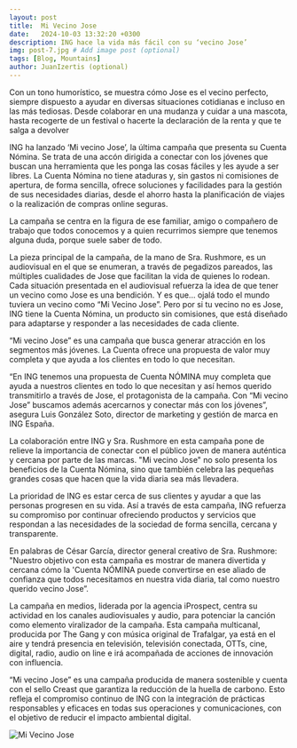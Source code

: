 ```yaml
---
layout: post
title:  Mi Vecino Jose
date:   2024-10-03 13:32:20 +0300
description: ING hace la vida más fácil con su ‘vecino Jose’
img: post-7.jpg # Add image post (optional)
tags: [Blog, Mountains]
author: JuanIzertis (optional)
---
```

Con un tono humorístico, se muestra cómo Jose es el vecino perfecto, siempre dispuesto a ayudar en diversas situaciones cotidianas e incluso en las más tediosas. Desde colaborar en una mudanza y cuidar a una mascota, hasta recogerte de un festival o hacerte la declaración de la renta y que te salga a devolver

ING ha lanzado ‘Mi vecino Jose’, la última campaña que presenta su Cuenta Nómina. Se trata de una accón dirigida a conectar con los jóvenes que buscan una herramienta que les ponga las cosas fáciles y les ayude a ser libres. La Cuenta Nómina no tiene ataduras y, sin gastos ni comisiones de apertura, de forma sencilla, ofrece soluciones y facilidades para la gestión de sus necesidades diarias, desde el ahorro hasta la planificación de viajes o la realización de compras online seguras.

La campaña se centra en la figura de ese familiar, amigo o compañero de trabajo que todos conocemos y a quien recurrimos siempre que tenemos alguna duda, porque suele saber de todo.

La pieza principal de la campaña, de la mano de Sra. Rushmore, es un audiovisual en el que se enumeran, a través de pegadizos pareados, las múltiples cualidades de Jose que facilitan la vida de quienes lo rodean. Cada situación presentada en el audiovisual refuerza la idea de que tener un vecino como Jose es una bendición. Y es que... ojalá todo el mundo tuviera un vecino como “Mi Vecino Jose”. Pero por si tu vecino no es Jose, ING tiene la Cuenta Nómina, un producto sin comisiones, que está diseñado para adaptarse y responder a las necesidades de cada cliente.

“Mi vecino Jose” es una campaña que busca generar atracción en los segmentos más jóvenes. La Cuenta ofrece una propuesta de valor muy completa y que ayuda a los clientes en todo lo que necesitan.

“En ING tenemos una propuesta de Cuenta NÓMINA muy completa que ayuda a nuestros clientes en todo lo que necesitan y así hemos querido transmitirlo a través de Jose, el protagonista de la campaña. Con “Mi vecino Jose” buscamos además acercarnos y conectar más con los jóvenes”, asegura Luis González Soto, director de marketing y gestión de marca en ING España.

La colaboración entre ING y Sra. Rushmore en esta campaña pone de relieve la importancia de conectar con el público joven de manera auténtica y cercana por parte de las marcas. "Mi vecino Jose" no solo presenta los beneficios de la Cuenta Nómina, sino que también celebra las pequeñas grandes cosas que hacen que la vida diaria sea más llevadera.

La prioridad de ING es estar cerca de sus clientes y ayudar a que las personas progresen en su vida. Así a través de esta campaña, ING refuerza su compromiso por continuar ofreciendo productos y servicios que respondan a las necesidades de la sociedad de forma sencilla, cercana y transparente.

En palabras de César García, director general creativo de Sra. Rushmore: "Nuestro objetivo con esta campaña es mostrar de manera divertida y cercana cómo la 'Cuenta NÓMINA puede convertirse en ese aliado de confianza que todos necesitamos en nuestra vida diaria, tal como nuestro querido vecino Jose”.

La campaña en medios, liderada por la agencia iProspect, centra su actividad en los canales audiovisuales y audio, para potenciar la canción como elemento viralizador de la campaña. Esta campaña multicanal, producida por The Gang y con música original de Trafalgar, ya está en el aire y tendrá presencia en televisión, televisión conectada, OTTs, cine, digital, radio, audio on line e irá acompañada de acciones de innovación con influencia.

“Mi vecino Jose” es una campaña producida de manera sostenible y cuenta con el sello Creast que garantiza la reducción de la huella de carbono. Esto refleja el compromiso continuo de ING con la integración de prácticas responsables y eficaces en todas sus operaciones y comunicaciones, con el objetivo de reducir el impacto ambiental digital.

![Mi Vecino Jose]({{site.baseurl}}/assets/img/jose.jpg)


